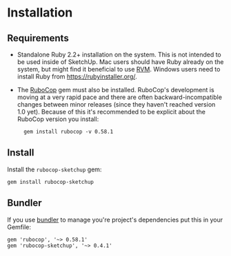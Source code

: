 # Installation

## Requirements

* Standalone Ruby 2.2+ installation on the system. This is not intended to be used inside of SketchUp. Mac users should have Ruby already on the system, but might find it beneficial to use [RVM](https://rvm.io/). Windows users need to install Ruby from https://rubyinstaller.org/.

* The [RuboCop](http://batsov.com/rubocop/) gem must also be installed. RuboCop's development is moving at a very rapid pace and there are often backward-incompatible changes between minor releases (since they haven't reached version 1.0 yet). Because of this it's recommended to be explicit about the RuboCop version you install:

        gem install rubocop -v 0.58.1

## Install

Install the `rubocop-sketchup` gem:

    gem install rubocop-sketchup

## Bundler

If you use [bundler](http://bundler.io/) to manage you're project's dependencies put this in your Gemfile:

    gem 'rubocop', '~> 0.58.1'
    gem 'rubocop-sketchup', '~> 0.4.1'
